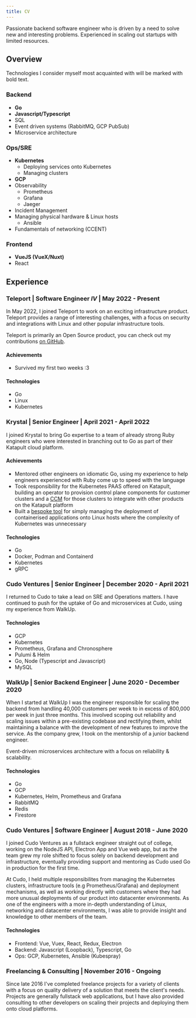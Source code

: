 ```yaml
---
title: CV
---
```


Passionate backend software engineer who is driven by a need to solve new and interesting problems. Experienced in scaling out startups with limited resources.

## Overview

Technologies I consider myself most acquainted with will be marked with bold text.

### Backend

- **Go**
- **Javascript/Typescript**
- SQL
- Event driven systems (RabbitMQ, GCP PubSub)
- Microservice architecture

### Ops/SRE

- **Kubernetes**
  - Deploying services onto Kubernetes
  - Managing clusters
- **GCP**
- Observability
  - Prometheus
  - Grafana
  - Jaeger
- Incident Management
- Managing physical hardware & Linux hosts
  - Ansible
- Fundamentals of networking (CCENT)

### Frontend

- **VueJS (VueX/Nuxt)**
- React

## Experience

### Teleport | Software Engineer *IV* | May 2022 - Present

In May 2022, I joined Teleport to work on an exciting infrastructure product. Teleport provides a range of interesting challenges, with a focus on security and integrations with Linux and other popular infrastructure tools.

Teleport is primarily an Open Source product, you can check out my contributions [on GitHub](https://github.com/gravitational/teleport/pulls?q=is%3Apr+author%3Astrideynet+).

#### Achievements

- Survived my first two weeks :3

#### Technologies

- Go
- Linux
- Kubernetes

### Krystal | Senior Engineer | April 2021 - April 2022

I joined Krystal to bring Go expertise to a team of already strong Ruby engineers who were interested in branching out to Go as part of their Katapult cloud platform.

#### Achievements

- Mentored other engineers on idiomatic Go, using my experience to help engineers experienced with Ruby come up to speed with the language
- Took responsibility for the Kubernetes PAAS offered on Katapult, building an operator to provision control plane components for customer clusters and a [CCM](https://github.com/krystal/kce-ccm) for those clusters to integrate with other products on the Katapult platform
- Built a [bespoke tool](https://github.com/krystal/guvnor) for simply managing the deployment of containerised applications onto Linux hosts where the complexity of Kubernetes was unnecessary

#### Technologies

- Go
- Docker, Podman and Containerd
- Kubernetes
- gRPC

### Cudo Ventures | Senior Engineer | December 2020 - April 2021

I returned to Cudo to take a lead on SRE and Operations matters. I have continued to push for the uptake of Go and microservices at Cudo, using my experience from WalkUp.

#### Technologies

- GCP
- Kubernetes
- Prometheus, Grafana and Chronosphere
- Pulumi & Helm
- Go, Node (Typescript and Javascript)
- MySQL

### WalkUp | Senior Backend Engineer | June 2020 - December 2020

When I started at WalkUp I was the engineer responsible for scaling the backend from handling 40,000 customers per week to in excess of 800,000 per week in just three months. This involved scoping out reliability and scaling issues within a pre-existing codebase and rectifying them, whilst maintaining a balance with the development of new features to improve the service. As the company grew, I took on the mentorship of a junior backend engineer.

Event-driven microservices architecture with a focus on reliability & scalability.

#### Technologies

- Go
- GCP
- Kubernetes, Helm, Prometheus and Grafana
- RabbitMQ
- Redis
- Firestore

### Cudo Ventures | Software Engineer | August 2018 - June 2020

I joined Cudo Ventures as a fullstack engineer straight out of college, working on the NodeJS API, Electron App and Vue web app, but as the team grew my role shifted to focus solely on backend development and infrastructure, eventually providing support and mentoring as Cudo used Go in production for the first time.

At Cudo, I held multiple responsibilites from managing the Kubernetes clusters, infrastructure tools (e.g Prometheus/Grafana) and deployment mechanisms, as well as working directly with customers where they had more unusual deployments of our product into datacenter environments. As one of the engineers with a more in-depth understanding of Linux, networking and datacenter environments, I was able to provide insight and knowledge to other members of the team.

#### Technologies

- Frontend: Vue, Vuex, React, Redux, Electron
- Backend: Javascript (Loopback), Typescript, Go
- Ops: GCP, Kubernetes, Ansible (Kubespray)

### Freelancing & Consulting | November 2016 - Ongoing

Since late 2016 I've completed freelance projects for a variety of clients with a focus on quality delivery of a solution that meets the client's needs. Projects are generally fullstack web applications, but I have also provided consulting to other developers on scaling their projects and deploying them onto cloud platforms.

